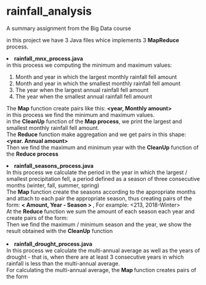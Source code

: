 # rainfall_analysis
A summary assignment from the Big Data course

in this project we have 3 Java files whice implements 3 <strong>MapReduce</strong> process.

<li><b>rainfall_mnx_process.java</b> </li>
in this process we computing the minimum and maximum values:
<ol>
  <li>Month and year in which the largest monthly rainfall fell amount</li>
  <li>Month and year in which the smallest monthly rainfall fell amount</li>
  <li>The year when the largest annual rainfall fell amount</li>
  <li>The year when the smallest annual rainfall fell amount</li>
</ol>

The <strong>Map</strong> function create pairs like this: <strong> <year, Monthly amount> </strong> <br>
in this process we find the minimum and maximum values. <br>
in the <strong>CleanUp</strong> function of the <strong>Map process</strong>, we print the largest and smallest monthly rainfall fell amount.
<br>
The <strong>Reduce</strong> function make aggregation and we get pairs in this shape: <strong><year. Annual amount></strong> <br>
Then we find the maximum and minimum year with the <strong>CleanUp</strong> function of the <strong>Reduce process</strong>

<li><b>rainfall_seasons_process.java</b> </li>
In this process we calculate the period in the year in which the largest / smallest precipitation fell, a period defined as a season of three consecutive months (winter, fall, summer, spring)<br>
The <b> Map </b> function create the seasons according to the appropriate months and attach to each pair the appropriate season, thus creating pairs of the form: <b> < Amount, Year - Season > </b> , For example: <213, 2018-Winter>
<br>
At the <b> Reduce </b> function we sum the amount of each season each year and create pairs of the form:
<Total Seasonal Amount, Year-Season> <br>
Then we find the maximum / minimum season and the year, we show the result obtained with the <strong>CleanUp</strong> function 
<br> <br>
<li><b>rainfall_drought_process.java</b> </li>
 In this process we calculate the multi-annual average as well as the years of drought - that is, when there are at least 3 consecutive years in which rainfall is less than the multi-annual average.<br>
For calculating the multi-annual average, the <b> Map </b> function creates pairs of the form <annual-year average, "drought">
